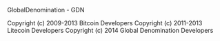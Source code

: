 GlobalDenomination - GDN

Copyright (c) 2009-2013 Bitcoin Developers
Copyright (c) 2011-2013 Litecoin Developers
Copyright (c) 2014 Global Denomination Developers